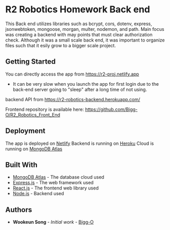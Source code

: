 # R2 Robotics Homework Back end

This Back end utilizes libraries such as bcrypt, cors, dotenv, express, jsonwebtoken, mongoose, morgan, multer, nodemon, and path.
Main focus was creating a backend with may points that must clear authorization check. Although it was a small scale back end, it was important to organize files such that it esily grow to a bigger scale project.

## Getting Started

You can directly access the app from https://r2-proj.netlify.app

- It can be very slow when you launch the app for first login due to the back-end server going to "sleep" after a long time of not using.

backend API from https://r2-robotics-backend.herokuapp.com/

Frontend repository is available here: https://github.com/Bigg-O/R2_Robotics_Front_End

## Deployment

The app is deployed on [Netlify](https://www.netlify.com/)
Backend is running on [Heroku](https://www.heroku.com/)
Cloud is running on [MongoDB Atlas](https://www.mongodb.com/)

## Built With 

- [MongoDB Atlas](https://www.mongodb.com/) - The database cloud used
- [Express.js](https://expressjs.com/) - The web framework used
- [React.js](https://reactjs.org/) - The frontend web library used
- [Node.js](https://nodejs.org/en/) - Backend used

## Authors

- **Wookeun Song** - _Initial work_ - [Bigg-O](https://github.com/Bigg-O)
